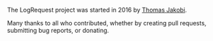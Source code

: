 The LogRequest project was started in 2016 by [Thomas
Jakobi](https://github.com/jako).

Many thanks to all who contributed, whether by creating pull requests,
submitting bug reports, or donating.